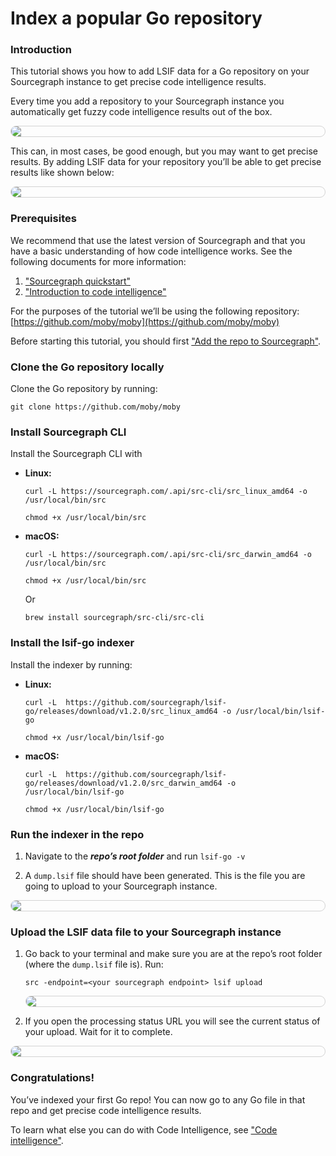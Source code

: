 # Index a popular Go repository

<style>
.markdown-body pre.chroma {
  font-size: 0.75em;
}

img.screenshot {
    display: block;
    margin: 1em auto;
    max-width: 600px;
    margin-bottom: 0.5em;
    border: 1px solid lightgrey;
    border-radius: 10px;
}

</style>

### Introduction
This tutorial shows you how to add LSIF data for a Go repository on your Sourcegraph instance to get precise code intelligence results.

Every time you add a repository to your Sourcegraph instance you automatically get fuzzy code intelligence results out of the box.
  <img src="https://sourcegraphstatic.com/docs/images/code-intelligence/basic-code-intel-result.png" class="screenshot">

This can, in most cases, be good enough, but you may want to get precise results. By adding LSIF data for your repository you’ll be able to get precise results like shown below:
  <img src="https://sourcegraphstatic.com/docs/images/code-intelligence/precise-code-intel-result.png" class="screenshot">


### Prerequisites
We recommend that use the latest version of Sourcegraph and that you have a basic understanding of how code intelligence works. See the following documents for more information:

1. ["Sourcegraph quickstart"](../../index.md)
1. ["Introduction to code intelligence"](../explanations/introduction_to_code_intelligence.md)

For the purposes of the tutorial we’ll be using the following repository: [https://github.com/moby/moby](https://github.com/moby/moby) 

Before starting this tutorial, you should first ["Add the repo to Sourcegraph"](../how-to/add_a_repository.md).


### Clone the Go repository locally

Clone the Go repository by running: 
```
git clone https://github.com/moby/moby 
```

### Install Sourcegraph CLI

Install the Sourcegraph CLI with


*   **Linux:** 

    ```
    curl -L https://sourcegraph.com/.api/src-cli/src_linux_amd64 -o /usr/local/bin/src

    chmod +x /usr/local/bin/src
    ```


*   **macOS:** 

    ```
    curl -L https://sourcegraph.com/.api/src-cli/src_darwin_amd64 -o /usr/local/bin/src

    chmod +x /usr/local/bin/src

    ```

    Or

      ```
      brew install sourcegraph/src-cli/src-cli
      ```



### Install the lsif-go indexer

Install the indexer by running:

*   **Linux:**

    ```
    curl -L  https://github.com/sourcegraph/lsif-go/releases/download/v1.2.0/src_linux_amd64 -o /usr/local/bin/lsif-go

    chmod +x /usr/local/bin/lsif-go
    ```


*   **macOS:**

    ```
    curl -L  https://github.com/sourcegraph/lsif-go/releases/download/v1.2.0/src_darwin_amd64 -o /usr/local/bin/lsif-go

    chmod +x /usr/local/bin/lsif-go

    ```



### Run the indexer in the repo

1. Navigate to the **_repo’s root folder_** and run `lsif-go -v`

2. A `dump.lsif` file should have been generated. This is the file you are going to upload to your Sourcegraph instance.
<img src="https://sourcegraphstatic.com/docs/images/code-intelligence/lsif-go-dump.png" class="screenshot center">



### Upload the LSIF data file to your Sourcegraph instance



1. Go back to your terminal and make sure you are at the repo’s root folder (where the `dump.lsif` file is). Run:
    ```
    src -endpoint=<your sourcegraph endpoint> lsif upload
    ```
    <img src="https://sourcegraphstatic.com/docs/images/code-intelligence/lsif-upload2.png" class="screenshot center">


2. If you open the processing status URL you will see the current status of your upload. Wait for it to complete.
  <img src="https://sourcegraphstatic.com/docs/images/code-intelligence/index-status.png" class="screenshot center">


### Congratulations!

You’ve indexed your first Go repo! You can now go to any Go file in that repo and get precise code intelligence results.

To learn what else you can do with Code Intelligence, see ["Code intelligence"](../index.md).
